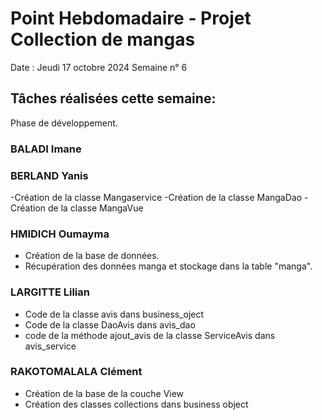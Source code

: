 # Point Hebdomadaire - Projet Collection de mangas

Date : Jeudi 17 octobre 2024
Semaine n° 6

## Tâches réalisées cette semaine:
Phase de développement.

### BALADI Imane


### BERLAND Yanis
-Création de la classe Mangaservice
-Création de la classe MangaDao
-Création de la classe MangaVue

### HMIDICH Oumayma
- Création de la base de données.
- Récupération des données manga et stockage dans la table "manga".

### LARGITTE Lilian
- Code de la classe avis dans business_oject
- Code de la classe DaoAvis dans avis_dao
- code de la méthode ajout_avis de la classe ServiceAvis dans avis_service

### RAKOTOMALALA Clément
- Création de la base de la couche View
- Création des classes collections dans business object
